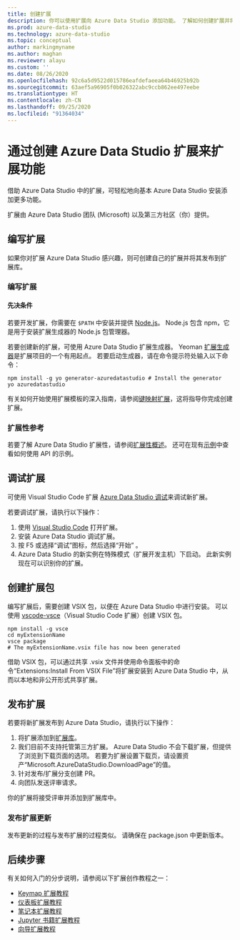 ```yaml
---
title: 创建扩展
description: 你可以使用扩展向 Azure Data Studio 添加功能。 了解如何创建扩展并将其发布到扩展库。
ms.prod: azure-data-studio
ms.technology: azure-data-studio
ms.topic: conceptual
author: markingmyname
ms.author: maghan
ms.reviewer: alayu
ms.custom: ''
ms.date: 08/26/2020
ms.openlocfilehash: 92c6a5d9522d015786eafdefaeea64b46925b92b
ms.sourcegitcommit: 63aef5a96905f0b026322abc9ccb862ee497eebe
ms.translationtype: HT
ms.contentlocale: zh-CN
ms.lasthandoff: 09/25/2020
ms.locfileid: "91364034"
---
```

# <a name="extend-functionality-by-creating-azure-data-studio-extensions"></a>通过创建 Azure Data Studio 扩展来扩展功能

借助 Azure Data Studio 中的扩展，可轻松地向基本 Azure Data Studio 安装添加更多功能。

扩展由 Azure Data Studio 团队 (Microsoft) 以及第三方社区（你）提供。

## <a name="author-an-extension"></a>编写扩展

如果你对扩展 Azure Data Studio 感兴趣，则可创建自己的扩展并将其发布到扩展库。

### <a name="write-an-extension"></a>编写扩展

#### <a name="prerequisites"></a>先决条件

若要开发扩展，你需要在 `$PATH` 中安装并提供 [Node.js](https://nodejs.org/)。 Node.js 包含 npm，它是用于安装扩展生成器的 Node.js 包管理器。

若要创建新的扩展，可使用 Azure Data Studio 扩展生成器。 Yeoman [扩展生成器](https://www.npmjs.com/package/generator-azuredatastudio)是扩展项目的一个有用起点。 若要启动生成器，请在命令提示符处输入以下命令：

```console
npm install -g yo generator-azuredatastudio # Install the generator
yo azuredatastudio
```

有关如何开始使用扩展模板的深入指南，请参阅[键映射扩展](keymap-extension.md)，这将指导你完成创建扩展。

### <a name="extensibility-references"></a>扩展性参考

若要了解 Azure Data Studio 扩展性，请参阅[扩展性概述](../extensibility.md)。 还可在现有[示例](https://github.com/Microsoft/azuredatastudio/tree/main/samples)中查看如何使用 API 的示例。

## <a name="debug-an-extension"></a>调试扩展

可使用 Visual Studio Code 扩展 [Azure Data Studio 调试](https://github.com/kevcunnane/sqlops-debug)来调试新扩展。

若要调试扩展，请执行以下操作：

1. 使用 [Visual Studio Code](https://code.visualstudio.com/) 打开扩展。
2. 安装 Azure Data Studio 调试扩展。
3. 按 F5 或选择“调试”图标，然后选择“开始”  。
4. Azure Data Studio 的新实例在特殊模式（扩展开发主机）下启动。 此新实例现在可以识别你的扩展。

## <a name="create-an-extension-package"></a>创建扩展包

编写扩展后，需要创建 VSIX 包，以便在 Azure Data Studio 中进行安装。 可以使用 [vscode-vsce](https://github.com/Microsoft/vscode-vsce)（Visual Studio Code 扩展）创建 VSIX 包。

```console
npm install -g vsce
cd myExtensionName
vsce package
# The myExtensionName.vsix file has now been generated
```

借助 VSIX 包，可以通过共享 .vsix 文件并使用命令面板中的命令“Extensions:Install From VSIX File”将扩展安装到 Azure Data Studio 中，从而以本地和非公开形式共享扩展。

## <a name="publish-an-extension"></a>发布扩展

若要将新扩展发布到 Azure Data Studio，请执行以下操作：

1. 将扩展添加到[扩展库](https://github.com/Microsoft/azuredatastudio/blob/release/extensions/extensionsGallery.json)。
2. 我们目前不支持托管第三方扩展。 Azure Data Studio 不会下载扩展，但提供了浏览到下载页面的选项。 若要为扩展设置下载页，请设置资产“Microsoft.AzureDataStudio.DownloadPage”的值。
3. 针对发布/扩展分支创建 PR。
4. 向团队发送评审请求。

你的扩展将接受评审并添加到扩展库中。

### <a name="publish-extension-updates"></a>发布扩展更新

发布更新的过程与发布扩展的过程类似。 请确保在 package.json 中更新版本。

## <a name="next-steps"></a>后续步骤

有关如何入门的分步说明，请参阅以下扩展创作教程之一：

- [Keymap 扩展教程](keymap-extension.md)
- [仪表板扩展教程](dashboard-extension.md)
- [笔记本扩展教程](notebook-extension.md)
- [Jupyter 书籍扩展教程](jupyter-book-extension.md)
- [向导扩展教程](wizard-extension.md)
